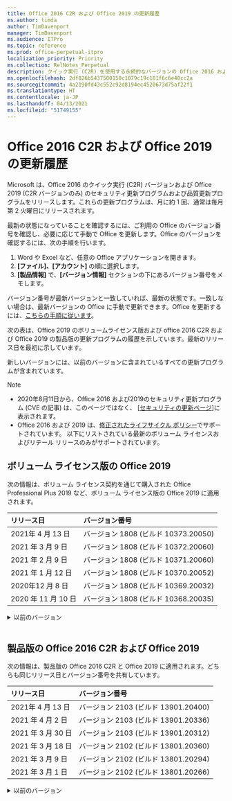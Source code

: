 ```yaml
---
title: Office 2016 C2R および Office 2019 の更新履歴
ms.author: timda
author: TimDavenport
manager: TimDavenport
ms.audience: ITPro
ms.topic: reference
ms.prod: office-perpetual-itpro
localization_priority: Priority
ms.collection: RelNotes_Perpetual
description: クイック実行 (C2R) を使用する永続的なバージョンの Office 2016 および 2019 の更新履歴を IT 技術者に提供します
ms.openlocfilehash: 2df826b5437500150c1079c19c181f6c6e40cc2a
ms.sourcegitcommit: 4a2190fd43c552c92d8194ec4520673d75af22f1
ms.translationtype: HT
ms.contentlocale: ja-JP
ms.lasthandoff: 04/13/2021
ms.locfileid: "51749155"
---
```

# <a name="update-history-for-office-2016-c2r-and-office-2019"></a>Office 2016 C2R および Office 2019 の更新履歴

Microsoft は、Office 2016 のクイック実行 (C2R) バージョンおよび Office 2019 (C2R バージョンのみ) のセキュリティ更新プログラムおよび品質更新プログラムをリリースします。これらの更新プログラムは、月に約 1 回、通常は毎月第 2 火曜日にリリースされます。

最新の状態になっていることを確認するには、ご利用の Office のバージョン番号を確認し、必要に応じて手動で Office を更新します。Office のバージョンを確認するには、次の手順を行います。

  1.    Word や Excel など、任意の Office アプリケーションを開きます。
  2.    **[ファイル]、[アカウント]** の順に選択します。
  3.    **[製品情報]** で、**[バージョン情報]** セクションの下にあるバージョン番号をメモします。

バージョン番号が最新バージョンと一致していれば、最新の状態です。一致しない場合は、最新バージョンの Office に手動で更新できます。Office を更新するには、[こちらの手順に従います](https://support.office.com/article/2ab296f3-7f03-43a2-8e50-46de917611c5)。


次の表は、Office 2019 のボリュームライセンス版および office 2016 C2R および Office 2019 の製品版の更新プログラムの履歴を示しています。最新のリリース日を最初に示しています。

新しいバージョンには、以前のバージョンに含まれているすべての更新プログラムが含まれています。


 > [!NOTE]
> - 2020年8月11日から、Office 2016 および2019のセキュリティ更新プログラム (CVE の記事) は、このページではなく、 [[セキュリティの更新ページ](./microsoft365-apps-security-updates.md)]に表示されます。 
> - Office 2016 および 2019 は、[修正されたライフサイクル ポリシー](/lifecycle/policies/fixed)でサポートされています。 以下にリストされている最新のボリューム ライセンスおよびリテール リリースのみがサポートされています。


## <a name="volume-licensed-versions-of-office-2019"></a>ボリューム ライセンス版の Office 2019
次の情報は、ボリューム ライセンス契約を通じて購入された Office Professional Plus 2019 など、ボリューム ライセンス版の Office 2019 に適用されます。

[//]: # (VL テーブルを削除しない 開始)


|**リリース日**|**バージョン番号**|
|:-----|:-----|
|2021年 4 月 13 日|バージョン 1808 (ビルド 10373.20050)|
|2021 年 3 月 9 日|バージョン 1808 (ビルド 10372.20060)|
|2021 年 2 月 9 日|バージョン 1808 (ビルド 10371.20060)|
|2021 年 1 月 12 日|バージョン 1808 (ビルド 10370.20052)|
|2020年12 月 8 日|バージョン 1808 (ビルド 10369.20032)|
|2020 年 11 月 10 日|バージョン 1808 (ビルド 10368.20035)|


[//]: # (VL テーブルを削除しない 終了)

<details>
<summary>以前のバージョン</summary>
 

[//]: # (古い VL テーブルを削除しない 開始)


|**リリース日**|**バージョン番号**|
|:-----|:-----|
|2020 年 10 月 13 日|バージョン 1808 (ビルド 10367.20048)|
|2020 年 9 月 8 日|バージョン 1808 (ビルド 10366.20016)|
|2020 年 8 月 11 日|バージョン 1808 (ビルド 10364.20059)|
|2020 年 7 月 14 日   |バージョン 1808 (ビルド 10363.20015)  |
|2020 年 6 月 9 日   |バージョン 1808 (ビルド 10361.20002)  |
|2020 年 5 月 12 日   |バージョン 1808 (ビルド 10359.20023)  |
|2020 年 4 月 14 日   |バージョン 1808 (ビルド 10358.20061)  |
|2020 年 3 月 10 日   |バージョン 1808 (ビルド 10357.20081)  |
|2020 年 2 月 11 日   |バージョン 1808 (ビルド 10356.20006)  |


[//]: # (古い VL テーブルを削除しない 終了)

</details>


<br/>

## <a name="retail-versions-of-office-2016-c2r-and-office-2019"></a>製品版の Office 2016 C2R および Office 2019
次の情報は、製品版の Office 2016 C2R と Office 2019 に適用されます。どちらも同じリリース日とバージョン番号を共有しています。

[//]: # (リテール テーブルを削除しない 開始)


|**リリース日**|**バージョン番号**|
|:-----|:-----|
|2021年 4 月 13 日|バージョン 2103 (ビルド 13901.20400)|
|2021 年 4 月 2 日|バージョン 2103 (ビルド 13901.20336)|
|2021 年 3 月 30 日|バージョン 2103 (ビルド 13901.20312)|
|2021 年 3 月 18 日|バージョン 2102 (ビルド 13801.20360)|
|2021 年 3 月 9 日|バージョン 2102 (ビルド 13801.20294)|
|2021 年 3 月 1 日|バージョン 2102 (ビルド 13801.20266)|


[//]: # (リテール テーブルを削除しない 終了)

<details>
<summary>以前のバージョン</summary>
 

[//]: # (古いリテール テーブルを削除しない 開始)


|**リリース日**|**バージョン番号**|
|:-----|:-----|
|2021 年 2 月 16 日|バージョン 2101 (ビルド 13628.20448)|
|2021 年 2 月 9 日|バージョン 2101 (ビルド 13628.20380)|
|2021 年 1 月 26 日|バージョン 2101 (ビルド 13628.20274)|
|2021 年 1 月 21 日|バージョン 2012 (ビルド 13530.20440)|
|2021 年 1 月 12 日|バージョン 2012 (ビルド 13530.20376)|
|2021 年 1 月 5 日|バージョン 2012 (ビルド 13530.20316)|
|2020 年 12 月 21 日|バージョン 2011 (ビルド 13426.20404)|
|2020年12 月 8 日|バージョン 2011 (ビルド 13426.20332)|
|2020 年 12 月 2 日|バージョン 2011 (ビルド 13426.20308)|
|2020 年 11 月 30 日|バージョン 2011 (ビルド 13426.20294)|
|2020 年 11 月 23 日|バージョン 2011 (ビルド 13426.20274)|
|2020 年 11 月 17 日|バージョン 2010 (ビルド 13328.20408)|
|2020 年 11 月 10 日|バージョン 2010 (ビルド 13328.20356)|
|2020 年 10 月 27 日|バージョン 2010 (ビルド 13328.20292)|
|2020 年 10 月 21 日|バージョン 2009 (ビルド 13231.20418)|
|2020 年 10 月 13 日|バージョン 2009 (ビルド 13231.20390)|
|2020 年 10 月 8 日|バージョン 2009 (ビルド 13231.20368)|
|2020 年 9 月 28日|バージョン 2009 (ビルド 13231.20262)|
|2020 年 9 月 22 日|バージョン 2008 (ビルド 13127.20508)|
|2020 年 9 月 09 日|バージョン 2008 (ビルド13127.20408)|
|2020 年 8 月 31 日|バージョン 2008 (ビルド 13127.20296)|
|2020 年 8 月 25 日|バージョン 2007 (ビルド 13029.20460)|
|2020 年 8 月 11 日|バージョン 2007 (ビルド 13029.20344)|
|2020 年 7 月 30 日|バージョン 2007 (ビルド 13029.20308)  |
|2020 年 7 月 28 日|バージョン 2006 (ビルド 13001.20498)  |
|2020 年 7 月 14 日|バージョン 2006 (ビルド 13001.20384)  |
|2020 年 6 月 30 日|バージョン 2006 (ビルド 13001.20266)  |
|2020 年 6 月 24 日|バージョン 2005 (ビルド 12827.20470)  |
|2020 年 6 月 9 日|バージョン 2005 (ビルド 12827.20336)  |
|2020 年 6 月 2 日|バージョン 2005 (ビルド 12827.20268)  |
|2020 年 5 月21日|バージョン 2004 (ビルド12730.20352)  |
|2020 年 5 月 12 日|バージョン 2004 (ビルド 12730.20270)  |
|2020 年 5 月 4 日|バージョン 2004 (ビルド 12730.20250)  |
|2020 年 4 月 29 日|バージョン 2004 (ビルド 12730.20236)  |
|2020 年 4 月 15 日|バージョン 2003 (ビルド 12624.20466)  |
|2020 年 4 月 14 日|バージョン 2003 (ビルド 12624.20442)  |
|2020 年 3 月 31 日|バージョン 2003 (ビルド 12624.20382)  |
|2020 年 3 月 25 日|バージョン 2003 (ビルド 12624.20320)  |
|2020 年 3 月 10 日|バージョン 2002 (ビルド 12527.20278)  |
|2020 年 3 月 1 日   |バージョン 2002 (ビルド 12527.20242)  |


[//]: # (古いリテール テーブルを削除しない 終了)


</details>